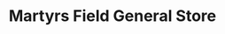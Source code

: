 ---
title: "Martyrs Field General Store"
url: /canterbury/martyrs-field-general-store/
shop: convenience
---